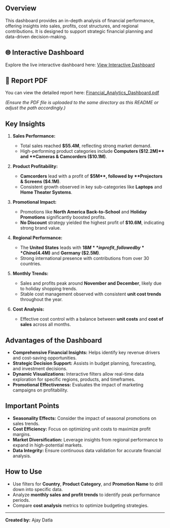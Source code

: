 ## Overview
This dashboard provides an in-depth analysis of financial performance, offering insights into sales, profits, cost structures, and regional contributions. It is designed to support strategic financial planning and data-driven decision-making.

## 🌐 Interactive Dashboard
Explore the live interactive dashboard here: [View Interactive Dashboard](#)

## 📄 Report PDF
You can view the detailed report here: [Financial_Analytics_Dashboard.pdf](Financial_Analytics_Dashboard.pdf)

*(Ensure the PDF file is uploaded to the same directory as this README or adjust the path accordingly.)*

## Key Insights

1. **Sales Performance:**
   - Total sales reached **$55.4M**, reflecting strong market demand.
   - High-performing product categories include **Computers ($12.2M)** and **Cameras & Camcorders ($10.1M)**.

2. **Product Profitability:**
   - **Camcorders** lead with a profit of **$5M**, followed by **Projectors & Screens ($4.1M)**.
   - Consistent growth observed in key sub-categories like **Laptops** and **Home Theater Systems**.

3. **Promotional Impact:**
   - Promotions like **North America Back-to-School** and **Holiday Promotions** significantly boosted profits.
   - **No Discount** strategy yielded the highest profit of **$10.6M**, indicating strong brand value.

4. **Regional Performance:**
   - The **United States** leads with **$18M** in profit, followed by **China ($4.4M)** and **Germany ($2.5M)**.
   - Strong international presence with contributions from over 30 countries.

5. **Monthly Trends:**
   - Sales and profits peak around **November and December**, likely due to holiday shopping trends.
   - Stable cost management observed with consistent **unit cost trends** throughout the year.

6. **Cost Analysis:**
   - Effective cost control with a balance between **unit costs** and **cost of sales** across all months.

## Advantages of the Dashboard

- **Comprehensive Financial Insights:** Helps identify key revenue drivers and cost-saving opportunities.
- **Strategic Decision Support:** Assists in budget planning, forecasting, and investment decisions.
- **Dynamic Visualizations:** Interactive filters allow real-time data exploration for specific regions, products, and timeframes.
- **Promotional Effectiveness:** Evaluates the impact of marketing campaigns on profitability.

## Important Points

- **Seasonality Effects:** Consider the impact of seasonal promotions on sales trends.
- **Cost Efficiency:** Focus on optimizing unit costs to maximize profit margins.
- **Market Diversification:** Leverage insights from regional performance to expand in high-potential markets.
- **Data Integrity:** Ensure continuous data validation for accurate financial analysis.

## How to Use
- Use filters for **Country**, **Product Category**, and **Promotion Name** to drill down into specific data.
- Analyze **monthly sales and profit trends** to identify peak performance periods.
- Compare **cost analysis** metrics to optimize budgeting strategies.

---

**Created by:** Ajay Datla
